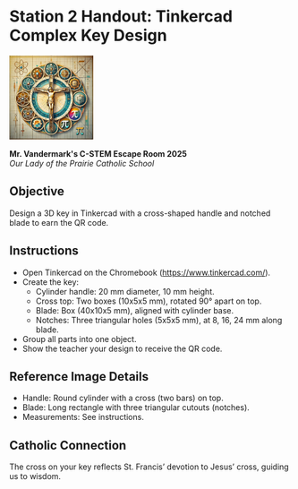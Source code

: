 # Station 2 Handout: Tinkercad Complex Key Design

<img src="https://raw.githubusercontent.com/bonJoeV/C-STEM-Curriculum/refs/heads/main/logo.jpg" width="150" height="150" alt="Our Lady of the Prairie Catholic School Logo">

**Mr. Vandermark's C-STEM Escape Room 2025**  
*Our Lady of the Prairie Catholic School*

## Objective
Design a 3D key in Tinkercad with a cross-shaped handle and notched blade to earn the QR code.

## Instructions
- Open Tinkercad on the Chromebook (https://www.tinkercad.com/).
- Create the key:
  - Cylinder handle: 20 mm diameter, 10 mm height.
  - Cross top: Two boxes (10x5x5 mm), rotated 90° apart on top.
  - Blade: Box (40x10x5 mm), aligned with cylinder base.
  - Notches: Three triangular holes (5x5x5 mm), at 8, 16, 24 mm along blade.
- Group all parts into one object.
- Show the teacher your design to receive the QR code.

## Reference Image Details
- Handle: Round cylinder with a cross (two bars) on top.
- Blade: Long rectangle with three triangular cutouts (notches).
- Measurements: See instructions.

## Catholic Connection
The cross on your key reflects St. Francis’ devotion to Jesus’ cross, guiding us to wisdom.